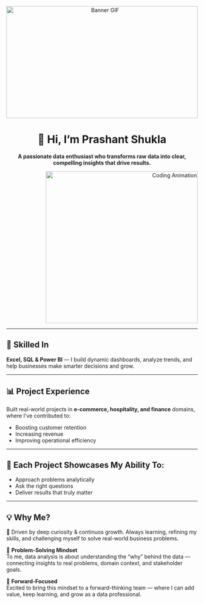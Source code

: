<p align="center">
  <img src="https://github.com/user-attachments/assets/dbc65dcb-d171-4866-8fde-489418f9fc0a" alt="Banner GIF" width="100%" height="295px" style="object-fit: cover;" />
</p>

<h1 align="center">👋 Hi, I’m Prashant Shukla</h1>

<p align="center"><strong>A passionate data enthusiast who transforms raw data into clear, compelling insights that drive results.</strong></p>

<div align="right">
  <img src="https://github.com/user-attachments/assets/080819e6-f78c-4313-8fab-a8d9bc5f211e" alt="Coding Animation" width="400px" height="400px" />
</div>

---

## 🔧 Skilled In

**Excel, SQL & Power BI** — I build dynamic dashboards, analyze trends, and help businesses make smarter decisions and grow.

---

## 📊 Project Experience

Built real-world projects in **e-commerce, hospitality, and finance** domains, where I’ve contributed to:

- Boosting customer retention  
- Increasing revenue  
- Improving operational efficiency

---

## 🚀 Each Project Showcases My Ability To:

- Approach problems analytically  
- Ask the right questions  
- Deliver results that truly matter

---

## 💡 Why Me?

🌱 Driven by deep curiosity & continuos growth. Always learning, refining my skills, and challenging myself to solve real-world business problems.

🧠 **Problem-Solving Mindset**  
To me, data analysis is about understanding the “why” behind the data — connecting insights to real problems, domain context, and stakeholder goals.

🌟 **Forward-Focused**  
Excited to bring this mindset to a forward-thinking team — where I can add value, keep learning, and grow as a data professional.






<!--
**prashantshukla124/prashantshukla124** is a ✨ _special_ ✨ repository because its `README.md` (this file) appears on your GitHub profile.

Here are some ideas to get you started:

- 🔭 I’m currently working on ...
- 🌱 I’m currently learning ...
- 👯 I’m looking to collaborate on ...
- 🤔 I’m looking for help with ...
- 💬 Ask me about ...
- 📫 How to reach me: ...
- 😄 Pronouns: ...
- ⚡ Fun fact: ...
-->
